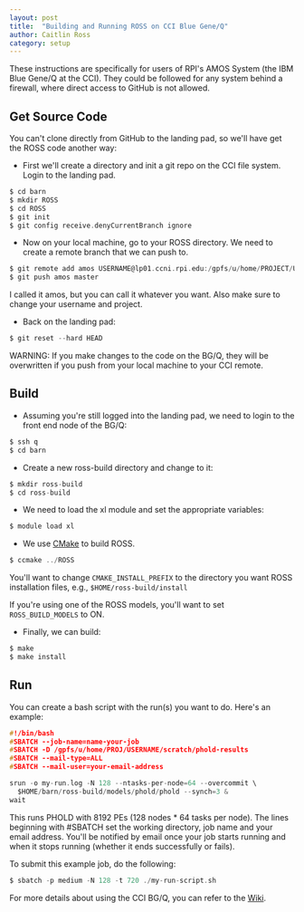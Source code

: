 ```yaml
---
layout: post
title:  "Building and Running ROSS on CCI Blue Gene/Q"
author: Caitlin Ross
category: setup
---
```


These instructions are specifically for users of RPI's AMOS System (the IBM Blue Gene/Q at the CCI).
They could be followed for any system behind a firewall, where direct access to GitHub is not allowed.

## Get Source Code

You can't clone directly from GitHub to the landing pad, so we'll have get the ROSS code another way:

- First we'll create a directory and init a git repo on the CCI file system. Login to the landing pad.

```C
$ cd barn
$ mkdir ROSS
$ cd ROSS
$ git init
$ git config receive.denyCurrentBranch ignore
```

- Now on your local machine, go to your ROSS directory.  We need to create a remote branch that we can push to.

```C
$ git remote add amos USERNAME@lp01.ccni.rpi.edu:/gpfs/u/home/PROJECT/USERNAME/barn/ROSS
$ git push amos master
```
I called it amos, but you can call it whatever you want.  Also make sure to change your username and project.

- Back on the landing pad:

```C
$ git reset --hard HEAD
```
WARNING: If you make changes to the code on the BG/Q, they will be overwritten if you push from your local machine to your CCI remote.

## Build

- Assuming you're still logged into the landing pad, we need to login to the front end node of the BG/Q:

```C
$ ssh q
$ cd barn
```

- Create a new ross-build directory and change to it:

```C
$ mkdir ross-build
$ cd ross-build
```

- We need to load the xl module and set the appropriate variables:

```C
$ module load xl
```

- We use [CMake](www.cmake.org) to build ROSS.

```C
$ ccmake ../ROSS
```

You'll want to change `CMAKE_INSTALL_PREFIX` to the directory you want ROSS installation files, e.g., `$HOME/ross-build/install`

If you're using one of the ROSS models, you'll want to set `ROSS_BUILD_MODELS` to ON.


- Finally, we can build:

```C
$ make
$ make install
```

## Run

You can create a bash script with the run(s) you want to do.  Here's an example:

```C
#!/bin/bash
#SBATCH --job-name=name-your-job
#SBATCH -D /gpfs/u/home/PROJ/USERNAME/scratch/phold-results
#SBATCH --mail-type=ALL
#SBATCH --mail-user=your-email-address

srun -o my-run.log -N 128 --ntasks-per-node=64 --overcommit \
  $HOME/barn/ross-build/models/phold/phold --synch=3 &
wait
```

This runs PHOLD with 8192 PEs (128 nodes * 64 tasks per node).  The lines beginning with #SBATCH set the working directory, job name and your email address. You'll be notified by email once your job starts running and when it stops running (whether it ends successfully or fails).

To submit this example job, do the following:

```C
$ sbatch -p medium -N 128 -t 720 ./my-run-script.sh
```

For more details about using the CCI BG/Q, you can refer to the [Wiki](https://secure.cci.rpi.edu/wiki/index.php?title=Blue_Gene/Q).
